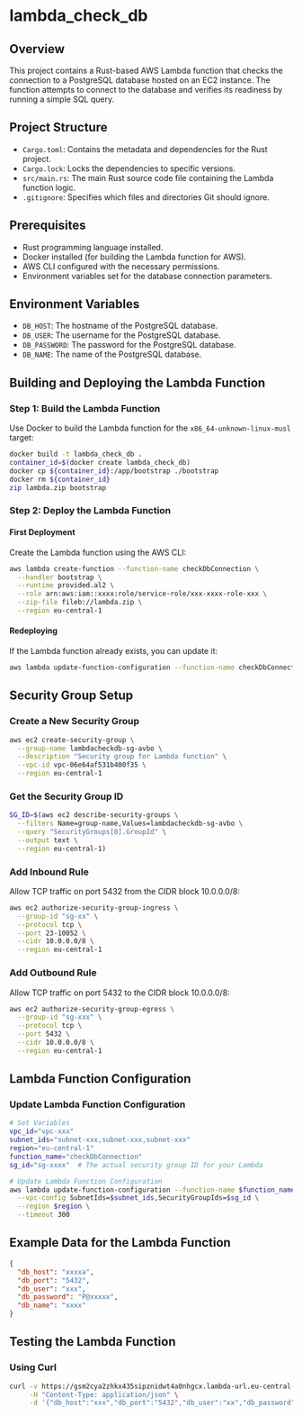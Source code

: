# lambda_check_db

## Overview

This project contains a Rust-based AWS Lambda function that checks the connection to a PostgreSQL database hosted on an EC2 instance. The function attempts to connect to the database and verifies its readiness by running a simple SQL query.

## Project Structure

- `Cargo.toml`: Contains the metadata and dependencies for the Rust project.
- `Cargo.lock`: Locks the dependencies to specific versions.
- `src/main.rs`: The main Rust source code file containing the Lambda function logic.
- `.gitignore`: Specifies which files and directories Git should ignore.

## Prerequisites

- Rust programming language installed.
- Docker installed (for building the Lambda function for AWS).
- AWS CLI configured with the necessary permissions.
- Environment variables set for the database connection parameters.

## Environment Variables

- `DB_HOST`: The hostname of the PostgreSQL database.
- `DB_USER`: The username for the PostgreSQL database.
- `DB_PASSWORD`: The password for the PostgreSQL database.
- `DB_NAME`: The name of the PostgreSQL database.

## Building and Deploying the Lambda Function

### Step 1: Build the Lambda Function

Use Docker to build the Lambda function for the `x86_64-unknown-linux-musl` target:

```sh
docker build -t lambda_check_db .
container_id=$(docker create lambda_check_db)
docker cp ${container_id}:/app/bootstrap ./bootstrap
docker rm ${container_id}
zip lambda.zip bootstrap
```

### Step 2: Deploy the Lambda Function

#### First Deployment

Create the Lambda function using the AWS CLI:

```sh
aws lambda create-function --function-name checkDbConnection \
  --handler bootstrap \
  --runtime provided.al2 \
  --role arn:aws:iam::xxxx:role/service-role/xxx-xxxx-role-xxx \
  --zip-file fileb://lambda.zip \
  --region eu-central-1 
```

#### Redeploying

If the Lambda function already exists, you can update it:

```sh
aws lambda update-function-configuration --function-name checkDbConnection --timeout 30 --region eu-central-1
```

## Security Group Setup

### Create a New Security Group

```sh
aws ec2 create-security-group \
  --group-name lambdacheckdb-sg-avbo \
  --description "Security group for Lambda function" \
  --vpc-id vpc-06e64af531b400f35 \
  --region eu-central-1
```

### Get the Security Group ID

```sh
SG_ID=$(aws ec2 describe-security-groups \
  --filters Name=group-name,Values=lambdacheckdb-sg-avbo \
  --query "SecurityGroups[0].GroupId" \
  --output text \
  --region eu-central-1)
```

### Add Inbound Rule

Allow TCP traffic on port 5432 from the CIDR block 10.0.0.0/8:

```sh
aws ec2 authorize-security-group-ingress \
  --group-id "sg-xx" \
  --protocol tcp \
  --port 23-10052 \
  --cidr 10.0.0.0/8 \
  --region eu-central-1
```

### Add Outbound Rule

Allow TCP traffic on port 5432 to the CIDR block 10.0.0.0/8:

```sh
aws ec2 authorize-security-group-egress \
  --group-id "sg-xxx" \
  --protocol tcp \
  --port 5432 \
  --cidr 10.0.0.0/8 \
  --region eu-central-1
```

## Lambda Function Configuration

### Update Lambda Function Configuration

```sh
# Set Variables
vpc_id="vpc-xxx"
subnet_ids="subnet-xxx,subnet-xxx,subnet-xxx"
region="eu-central-1"
function_name="checkDbConnection"
sg_id="sg-xxxx"  # The actual security group ID for your Lambda

# Update Lambda Function Configuration
aws lambda update-function-configuration --function-name $function_name \
  --vpc-config SubnetIds=$subnet_ids,SecurityGroupIds=$sg_id \
  --region $region \
  --timeout 300
```

## Example Data for the Lambda Function

```json
{
  "db_host": "xxxxa",
  "db_port": "5432",
  "db_user": "xxx",
  "db_password": "P@xxxxx",
  "db_name": "xxxx"
}
```

## Testing the Lambda Function

### Using Curl

```sh
curl -v https://gsm2cya2zhkx435sipznidwt4a0nhgcx.lambda-url.eu-central-1.on.aws/ \
     -H "Content-Type: application/json" \
     -d '{"db_host":"xxx","db_port":"5432","db_user":"xx","db_password":"xxx","db_name":"xx"}'
```

